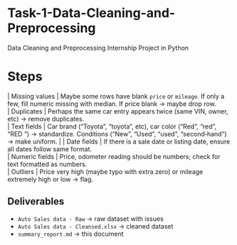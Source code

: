 # Task-1-Data-Cleaning-and-Preprocessing
Data Cleaning and Preprocessing Internship Project in Python
# Steps 
| Missing values | Maybe some rows have blank `price` or `mileage`. If only a few, fill numeric missing with median. If price blank → maybe drop row.                  
| Duplicates     | Perhaps the same car entry appears twice (same VIN, owner, etc) → remove duplicates.                                                                  
| Text fields    | Car brand (“Toyota”, “toyota”, etc), car color (“Red”, “red”, “RED ”) → standardize. Conditions (“New”, “Used”, “used”, “second‑hand”) → make uniform. |
| Date fields    | If there is a sale date or listing date, ensure all dates follow same format.                                                                          
| Numeric fields | Price, odometer reading should be numbers; check for text formatted as numbers.                                                                        
| Outliers       | Price very high (maybe typo with extra zero) or mileage extremely high or low → flag.  
## Deliverables
- `Auto Sales data - Raw` → raw dataset with issues
- `Auto Sales data - Cleansed.xlsx` → cleaned dataset
- `summary_report.md` → this document
